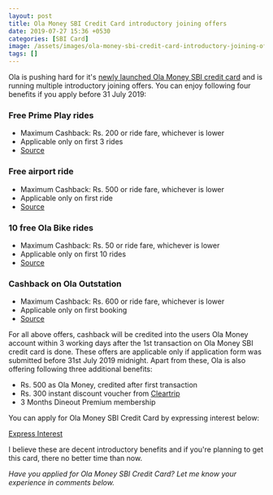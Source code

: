 ```yaml
---
layout: post
title: Ola Money SBI Credit Card introductory joining offers
date: 2019-07-27 15:36 +0530
categories: [SBI Card]
image: /assets/images/ola-money-sbi-credit-card-introductory-joining-offers.jpg
tags: []
---
```


Ola is pushing hard for it's [newly launched Ola Money SBI credit card](/ola-in-association-with-sbi-card-launches-ola-money-sbi-credit-card/) and is running multiple introductory joining offers. You can enjoy following four benefits if you apply before 31 July 2019:

### Free Prime Play rides

- Maximum Cashback: Rs. 200 or ride fare, whichever is lower
- Applicable only on first 3 rides
- [Source](https://blog.olacabs.com/enjoy-free-prime-play-rides-with-ola-money-sbi-credit-card/)

### Free airport ride

- Maximum Cashback: Rs. 500 or ride fare, whichever is lower
- Applicable only on first ride
- [Source](https://blog.olacabs.com/free-airport-rides-with-ola-money-sbi-credit-card/)

### 10 free Ola Bike rides

- Maximum Cashback: Rs. 50 or ride fare, whichever is lower
- Applicable only on first 10 rides
- [Source](https://blog.olacabs.com/get-10-free-bike-rides-with-ola-money-sbi-credit-card/)

### Cashback on Ola Outstation

- Maximum Cashback: Rs. 600 or ride fare, whichever is lower
- Applicable only on first booking
- [Source](https://blog.olacabs.com/get-discounts-on-outstation-rides-with-ola-money-sbi-credit-card/)

For all above offers, cashback will be credited into the users Ola Money account within 3 working days after the 1st transaction on Ola Money SBI credit card is done. These offers are applicable only if application form was submitted before 31st July 2019 midnight. Apart from these, Ola is also offering following three additional benefits:

- Rs. 500 as Ola Money, credited after first transaction
- Rs. 300 instant discount voucher from [Cleartrip](https://l.cardinfo.in/cleartrip)
- 3 Months Dineout Premium membership

You can apply for Ola Money SBI Credit Card by expressing interest below:

<a href="https://om.olacabs.com/credit-app/cc-express-interest" target="_blank" class="btn btn-lg btn-danger btn-block post-element mt-2" rel="noopener"><i class="ci-pen"></i> Express Interest</a>

I believe these are decent introductory benefits and if you're planning to get this card, there no better time than now.

_Have you applied for Ola Money SBI Credit Card? Let me know your experience in comments below._
